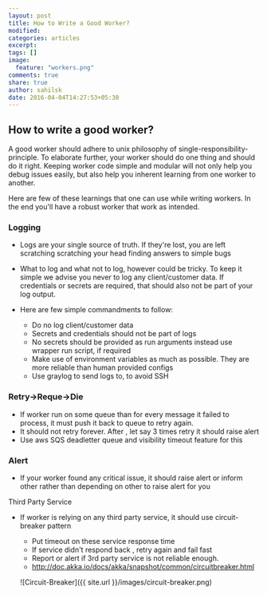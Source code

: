 ```yaml
---
layout: post
title: How to Write a Good Worker?
modified:
categories: articles
excerpt:
tags: []
image:
  feature: "workers.png"
comments: true
share: true
author: sahilsk
date: 2016-04-04T14:27:53+05:30
---
```


How to write a good worker?
---------

A good worker should adhere to unix philosophy of single-responsibility-principle. 
To elaborate further, your worker should do one thing and should do it right.
Keeping worker code simple and modular will not only help you debug issues
easily, but also help you inherent learning from one worker to another.

Here are few of these learnings that one can use while writing workers.  In the
end you'll have a robust worker that work as intended.
 
### Logging

- Logs are your single source of truth. If they're lost, you are left scratching scratching your head finding answers to simple bugs 

- What to log and what not to log, however could be tricky. To keep it simple we
 advise you never to log any client/customer data. If credentials or secrets are
 required, that should also not be part of your log output. 

- Here are few simple commandments to follow: 
    - Do no log client/customer data
    - Secrets and credentials should not be part of logs
    - No secrets should be provided as run arguments instead use wrapper run script,
    if required
    - Make use of environment variables as much as possible. They are more
    reliable than human provided configs
    - Use graylog to send logs to, to avoid SSH 


### Retry->Reque->Die

- If worker run on some queue than for every message it failed to process, it
     must push it back to queue to retry again.
- It should not retry forever. After , let say 3 times retry it should raise alert
- Use  aws SQS deadletter queue and visibility timeout feature for this


### Alert

- If your worker found any critical issue, it should raise alert or inform
other rather than depending on other to raise alert for you

Third Party Service

- If worker is relying on any third party service, it should use circuit-breaker pattern

    - Put timeout on these service response time
    - If service didn't respond back , retry again and fail fast
    - Report or alert if 3rd party service is not reliable enough.
    - http://doc.akka.io/docs/akka/snapshot/common/circuitbreaker.html

    ![Circuit-Breaker]({{ site.url }}/images/circuit-breaker.png)
